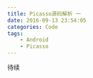 ```yaml
---
title: Picasso源码解析 一
date: 2016-09-13 23:54:05
categories: Code
tags: 
	- Android
	- Picasso
---
```


待续


